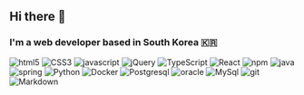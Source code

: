 ## Hi there 👋
### I'm a web developer based in South Korea 🇰🇷

<p>
  <img alt="html5" src="https://img.shields.io/badge/-HTML5-E34F26?logo=html5&logoColor=white" />
  <img alt="CSS3" src="https://img.shields.io/badge/-CSS3-1572B6?logo=CSS3&logoColor=white">
  <img alt="javascript" src="https://img.shields.io/badge/-JavaScript-F0DB4F?logo=javascript&logoColor=white" />
  <img alt="jQuery" src="https://img.shields.io/badge/jquery%20-%230769AD.svg?&logo=jquery&logoColor=white"/>
  <img alt="TypeScript" src="https://img.shields.io/badge/typescript%20-%23007ACC.svg?&logo=typescript&logoColor=white"/>
  <img alt="React" src="https://img.shields.io/badge/-React-45b8d8?logo=react&logoColor=white" />
  <img alt="npm" src="https://img.shields.io/badge/-NPM-CB3837?logo=npm&logoColor=white" />
  <img alt="java" src="https://img.shields.io/badge/java-%23ED8B00.svg?&logo=java&logoColor=white"/>
  <img alt="spring" src="https://img.shields.io/badge/spring%20-%236DB33F.svg?&logo=spring&logoColor=white"/>
  <img alt="Python" src="https://img.shields.io/badge/-python-306998?logo=python&logoColor=white" />
  <img alt="Docker" src="https://img.shields.io/badge/-Docker-46a2f1?logo=docker&logoColor=white" />
  <img alt="Postgresql" src="https://img.shields.io/badge/-postgresql-4479A1?logo=postgresql&logoColor=white">
  <img alt="oracle" src ="https://img.shields.io/badge/oracle%20-%23F00000.svg?&logo=oracle&logoColor=white" />
  <img alt="MySql" src="https://img.shields.io/badge/mysql-%2300f.svg?&&logo=mysql&logoColor=white"/>
  <img alt="git" src="https://img.shields.io/badge/-Git-F05032?logo=git&logoColor=white" />
  <img alt="Markdown" src="https://img.shields.io/badge/Markdown-000?logo=markdown&logoColor=white">
</p>

<!--
<img alt="AWS" src="https://img.shields.io/badge/-AWS-4479A1?logo=Amazon-AWS&logoColor=white">
<img alt="Django" src="https://img.shields.io/badge/-django-092e20?logo=django&logoColor=white" />
<img alt="github actions" src="https://img.shields.io/badge/-Github_Actions-2088FF?logo=github-actions&logoColor=white" />
<img alt="nginx" src="https://img.shields.io/badge/-Nginx-4479A1?logo=Nginx&logoColor=white">
<img alt="Redux" src="https://img.shields.io/badge/-Redux-764ABC?logo=redux&logoColor=white" />
<img alt="machine-learning" src="https://img.shields.io/badge/MachineLearning-000?logo=machinelearning&logoColor=white">
-->

<!--
**Harry-Bro/Harry-Bro** is a ✨ _special_ ✨ repository because its `README.md` (this file) appears on your GitHub profile.
-->
<!--
Here are some ideas to get you started:
- 🔭 I’m currently working on ...
- 🌱 I’m currently learning ...
- 👯 I’m looking to collaborate on ...
- 🤔 I’m looking for help with ...
- 💬 Ask me about ...
- 📫 How to reach me: ...
- 😄 Pronouns: ...
- ⚡ Fun fact: ...
-->
